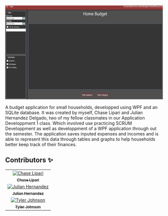 <p align="center">
  <img src="./Screenshot.png" height="300px">
</p>

A budget application for small households, developped using WPF and an SQLite database. It was created by myself, Chase Lipari and Julian Hernandez Delgado, two of my fellow classmates in our Application Developpment 1 class. Which involved use practicing SCRUM Developpment as well as developpment of a WPF application through out the semester.
The application saves inputed expenses and incomes and is able to represent this data through tables and graphs to help households better keep track of their finances.
  


## Contributors ✨



<!-- ALL-CONTRIBUTORS-LIST:START - Do not remove or modify this section -->
<!-- prettier-ignore-start -->
<!-- markdownlint-disable -->
<table>
  <tr>
    <td align="center">
    <a href="https://github.com/Chase-Lipari">
    <img src="https://avatars.githubusercontent.com/u/75291063?v=4" width="100px;" alt="Chase Lipari"/>
    <br />
    <sub><b>Chase Lipari</b></sub>
  </tr>
  <tr>
    <td align="center">
    <a href="https://github.com/julian-hzd">
    <img src="https://avatars.githubusercontent.com/u/78223039?v=4" width="100px;" alt="Julian Hernandez"/>
    <br />
    <sub><b>Julian Hernandez</b></sub>
  </tr>
  <tr>
    <td align="center">
    <a href="https://github.com/2076242">
    <img src="https://avatars.githubusercontent.com/u/78222805?v=4" width="100px;" alt="Tyler Johnson"/>
    <br />
    <sub><b>Tyler Johnson</b></sub>
  </tr>
</table>
